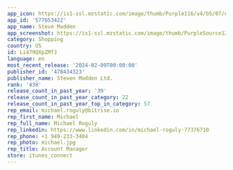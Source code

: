 ```yaml
---
app_icon: https://is1-ssl.mzstatic.com/image/thumb/Purple116/v4/b5/07/da/b507dabb-6c0a-54d8-52ef-4929f3f602bb/AppIcon-0-0-1x_U007epad-0-0-85-220.jpeg/1024x1024bb.png
app_id: '577653422'
app_name: Steve Madden
app_screenshot: https://is1-ssl.mzstatic.com/image/thumb/PurpleSource126/v4/b6/98/34/b6983482-55ea-ac3c-e814-e7a6aeb042db/49308319-d6f9-423d-b9fc-1fd3e1f8f116_1.png/1284x2778bb.png
category: Shopping
country: US
id: Li479QXpZMfJ
language: en
most_recent_release: '2024-02-09T00:00:00'
publisher_id: '478434323'
publisher_name: Steven Madden Ltd.
rank: '438'
release_count_in_past_year: '39'
release_count_in_past_year_category: 22
release_count_in_past_year_top_in_category: 57
rep_email: michael.roguly@bitrise.io
rep_first_name: Michael
rep_full_name: Michael Roguly
rep_linkedin: https://www.linkedin.com/in/michael-roguly-77376710
rep_phone: +1 949-233-3404
rep_photo: michael.jpg
rep_title: Account Manager
store: itunes_connect
---
```

